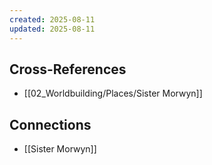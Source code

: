 ```yaml
---
created: 2025-08-11
updated: 2025-08-11
---
```




## Cross-References

- [[02_Worldbuilding/Places/Sister Morwyn]]


## Connections

- [[Sister Morwyn]]
